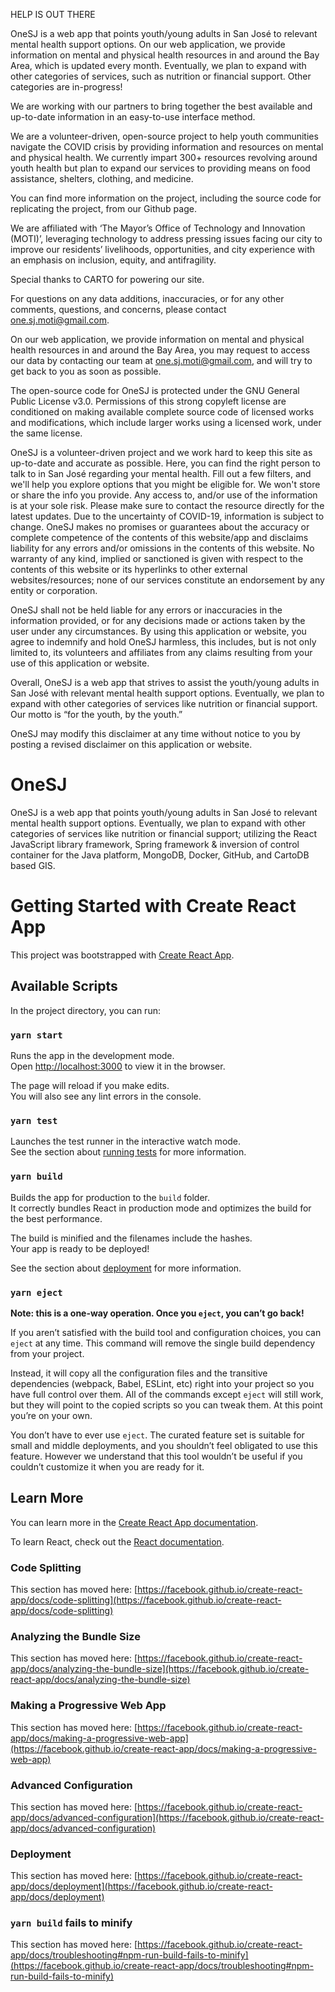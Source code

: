 HELP IS OUT THERE

OneSJ is a web app that points youth/young adults in San José to relevant mental health support options. On our web application, we provide information on mental and physical health resources in and around the Bay Area, which is updated every month. Eventually, we plan to expand with other categories of services, such as nutrition or financial support. Other categories are in-progress! 

We are working with our partners to bring together the best available and up-to-date information in an easy-to-use interface method. 

We are a volunteer-driven, open-source project to help youth communities navigate the COVID crisis by providing information and resources on mental and physical health. We currently impart 300+ resources revolving around youth health but plan to expand our services to providing means on food assistance, shelters, clothing, and medicine. 

You can find more information on the project, including the source code for replicating the project, from our Github page.

We are affiliated with ‘The Mayor’s Office of Technology and Innovation (MOTI)’, leveraging technology to address pressing issues facing our city to improve our residents’ livelihoods, opportunities, and city experience with an emphasis on inclusion, equity, and antifragility. 

Special thanks to CARTO for powering our site.

For questions on any data additions, inaccuracies, or for any other comments, questions, and concerns, please contact one.sj.moti@gmail.com.

On our web application, we provide information on mental and physical health resources in and around the Bay Area, you may request to access our data by contacting our team at one.sj.moti@gmail.com, and will try to get back to you as soon as possible. 

The open-source code for OneSJ is protected under the GNU General Public License v3.0. Permissions of this strong copyleft license are conditioned on making available complete source code of licensed works and modifications, which include larger works using a licensed work, under the same license. 

OneSJ is a volunteer-driven project and we work hard to keep this site as up-to-date and accurate as possible. Here, you can find the right person to talk to in San José regarding your mental health. Fill out a few filters, and we'll help you explore options that you might be eligible for. We won't store or share the info you provide. Any access to, and/or use of the information is at your sole risk. Please make sure to contact the resource directly for the latest updates. Due to the uncertainty of COVID-19, information is subject to change. OneSJ makes no promises or guarantees about the accuracy or complete competence of the contents of this website/app and disclaims liability for any errors and/or omissions in the contents of this website. No warranty of any kind, implied or sanctioned is given with respect to the contents of this website or its hyperlinks to other external websites/resources; none of our services constitute an endorsement by any entity or corporation.

OneSJ shall not be held liable for any errors or inaccuracies in the information provided, or for any decisions made or actions taken by the user under any circumstances. By using this application or website, you agree to indemnify and hold OneSJ harmless, this includes, but is not only limited to, its volunteers and affiliates from any claims resulting from your use of this application or website.

Overall, OneSJ is a web app that strives to assist the youth/young adults in San José with relevant mental health support options. Eventually, we plan to expand with other categories of services like nutrition or financial support. Our motto is “for the youth, by the youth.”

OneSJ may modify this disclaimer at any time without notice to you by posting a revised disclaimer on this application or website. 

# OneSJ
OneSJ is a web app that points youth/young adults in San José to relevant mental health support options. Eventually, we plan to expand with other categories of services like nutrition or financial support; utilizing the React JavaScript library framework, Spring framework &amp; inversion of control container for the Java platform, MongoDB, Docker, GitHub, and CartoDB based GIS. 

# Getting Started with Create React App

This project was bootstrapped with [Create React App](https://github.com/facebook/create-react-app).

## Available Scripts

In the project directory, you can run:

### `yarn start`

Runs the app in the development mode.\
Open [http://localhost:3000](http://localhost:3000) to view it in the browser.

The page will reload if you make edits.\
You will also see any lint errors in the console.

### `yarn test`

Launches the test runner in the interactive watch mode.\
See the section about [running tests](https://facebook.github.io/create-react-app/docs/running-tests) for more information.

### `yarn build`

Builds the app for production to the `build` folder.\
It correctly bundles React in production mode and optimizes the build for the best performance.

The build is minified and the filenames include the hashes.\
Your app is ready to be deployed!

See the section about [deployment](https://facebook.github.io/create-react-app/docs/deployment) for more information.

### `yarn eject`

**Note: this is a one-way operation. Once you `eject`, you can’t go back!**

If you aren’t satisfied with the build tool and configuration choices, you can `eject` at any time. This command will remove the single build dependency from your project.

Instead, it will copy all the configuration files and the transitive dependencies (webpack, Babel, ESLint, etc) right into your project so you have full control over them. All of the commands except `eject` will still work, but they will point to the copied scripts so you can tweak them. At this point you’re on your own.

You don’t have to ever use `eject`. The curated feature set is suitable for small and middle deployments, and you shouldn’t feel obligated to use this feature. However we understand that this tool wouldn’t be useful if you couldn’t customize it when you are ready for it.

## Learn More

You can learn more in the [Create React App documentation](https://facebook.github.io/create-react-app/docs/getting-started).

To learn React, check out the [React documentation](https://reactjs.org/).

### Code Splitting

This section has moved here: [https://facebook.github.io/create-react-app/docs/code-splitting](https://facebook.github.io/create-react-app/docs/code-splitting)

### Analyzing the Bundle Size

This section has moved here: [https://facebook.github.io/create-react-app/docs/analyzing-the-bundle-size](https://facebook.github.io/create-react-app/docs/analyzing-the-bundle-size)

### Making a Progressive Web App

This section has moved here: [https://facebook.github.io/create-react-app/docs/making-a-progressive-web-app](https://facebook.github.io/create-react-app/docs/making-a-progressive-web-app)

### Advanced Configuration

This section has moved here: [https://facebook.github.io/create-react-app/docs/advanced-configuration](https://facebook.github.io/create-react-app/docs/advanced-configuration)

### Deployment

This section has moved here: [https://facebook.github.io/create-react-app/docs/deployment](https://facebook.github.io/create-react-app/docs/deployment)

### `yarn build` fails to minify

This section has moved here: [https://facebook.github.io/create-react-app/docs/troubleshooting#npm-run-build-fails-to-minify](https://facebook.github.io/create-react-app/docs/troubleshooting#npm-run-build-fails-to-minify)
